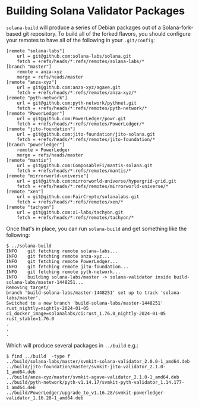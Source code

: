 # Building Solana Validator Packages

`solana-build` will produce a series of Debian packages out of a Solana-fork-based git repository. To build all of the forked flavors, you should configure your remotes to have all of the following in your `.git/config`:

```
[remote "solana-labs"]
	url = git@github.com:solana-labs/solana.git
	fetch = +refs/heads/*:refs/remotes/solana-labs/*
[branch "master"]
	remote = anza-xyz
	merge = refs/heads/master
[remote "anza-xyz"]
	url = git@github.com:anza-xyz/agave.git
	fetch = +refs/heads/*:refs/remotes/anza-xyz/*
[remote "pyth-network"]
	url = git@github.com:pyth-network/pythnet.git
	fetch = +refs/heads/*:refs/remotes/pyth-network/*
[remote "PowerLedger"]
	url = git@github.com:PowerLedger/powr.git
	fetch = +refs/heads/*:refs/remotes/PowerLedger/*
[remote "jito-foundation"]
	url = git@github.com:jito-foundation/jito-solana.git
	fetch = +refs/heads/*:refs/remotes/jito-foundation/*
[branch "powerledger"]
	remote = PowerLedger
	merge = refs/heads/master
[remote "mantis"]
	url = git@github.com:ComposableFi/mantis-solana.git
	fetch = +refs/heads/*:refs/remotes/mantis/*
[remote "mirrorworld-universe"]
	url = git@github.com:mirrorworld-universe/hypergrid-grid.git
	fetch = +refs/heads/*:refs/remotes/mirrorworld-universe/*
[remote "xen"]
	url = git@github.com:FairCrypto/solanalabs.git
	fetch = +refs/heads/*:refs/remotes/xen/*
[remote "tachyon"]
	url = git@github.com:x1-labs/tachyon.git
	fetch = +refs/heads/*:refs/remotes/tachyon/*
```

Once that's in place, you can run `solana-build` and get something like the following:

```
$ ../solana-build
INFO	git fetching remote solana-labs...
INFO	git fetching remote anza-xyz...
INFO	git fetching remote PowerLedger...
INFO	git fetching remote jito-foundation...
INFO	git fetching remote pyth-network...
INFO	building solana-labs/master -> solana-validator inside build-solana-labs/master-1448251...
Removing target/
branch 'build-solana-labs/master-1448251' set up to track 'solana-labs/master'.
Switched to a new branch 'build-solana-labs/master-1448251'
rust_nightly=nightly-2024-01-05
ci_docker_image=solanalabs/ci:rust_1.76.0_nightly-2024-01-05
rust_stable=1.76.0
.
.
.
```

Which will produce several packages in `../build` e.g.:

```
$ find ../build  -type f
../build/solana-labs/master/svmkit-solana-validator_2.0.0-1_amd64.deb
../build/jito-foundation/master/svmkit-jito-validator_2.1.0-1_amd64.deb
../build/anza-xyz/master/svmkit-agave-validator_2.1.0-1_amd64.deb
../build/pyth-network/pyth-v1.14.17/svmkit-pyth-validator_1.14.177-1_amd64.deb
../build/PowerLedger/upgrade_to_v1.16.28/svmkit-powerledger-validator_1.16.28-1_amd64.deb
```
